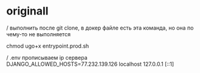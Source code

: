 # originall

/ выполнить после git clone, в докер файле есть эта команда, но она по чему-то не выполняется

chmod ugo+x entrypoint.prod.sh

/ .env прописываем ip сервера  
DJANGO_ALLOWED_HOSTS=77.232.139.126 localhost 127.0.0.1 [::1]
